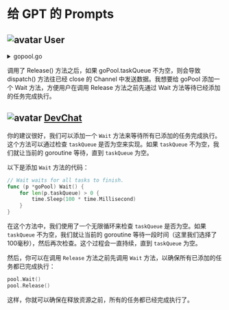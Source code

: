 # 给 GPT 的 Prompts

## ![avatar](../../assets/icons/avatar_spaceman.png) **User**

<details>
<summary>gopool.go</summary>
package gopool

import (
    "sync"
    "time"
)

// task represents a function that will be executed by a worker.
// It returns a result and an error.
type task func() (interface{}, error)

// goPool represents a pool of workers.
type goPool struct {
    workers    []*worker
    workerStack []int
    maxWorkers int
    // Set by WithMinWorkers(), used to adjust the number of workers. Default equals to maxWorkers.
    minWorkers int
    // tasks are added to this channel first, then dispatched to workers. Default buffer size is 1 million.
    taskQueue chan task
    // Set by WithRetryCount(), used to retry a task when it fails. Default is 0.
    retryCount int
    lock sync.Locker
    cond *sync.Cond
    // Set by WithTimeout(), used to set a timeout for a task. Default is 0, which means no timeout.
    timeout time.Duration
    // Set by WithResultCallback(), used to handle the result of a task. Default is nil.
    resultCallback func(interface{})
    // Set by WithErrorCallback(), used to handle the error of a task. Default is nil.
    errorCallback func(error)
    // adjustInterval is the interval to adjust the number of workers. Default is 1 second.
    adjustInterval time.Duration
}

// NewGoPool creates a new pool of workers.
func NewGoPool(maxWorkers int, opts ...Option) *goPool {
    pool := &goPool{
        maxWorkers: maxWorkers,
        // Set minWorkers to maxWorkers by default
        minWorkers: maxWorkers,
        workers:    make([]*worker, maxWorkers),
        workerStack: make([]int, maxWorkers),
        taskQueue: make(chan task, 1e6),
        retryCount: 0,
        lock: new(sync.Mutex),
        timeout: 0,
        adjustInterval: 1 * time.Second,
    }
    // Apply options
    for _, opt := range opts {
        opt(pool)
    }
    if pool.cond == nil {
        pool.cond = sync.NewCond(pool.lock)
    }
    // Create workers with the minimum number. Don't use pushWorker() here.
    for i := 0; i < pool.minWorkers; i++ {
        worker := newWorker()
        pool.workers[i] = worker
        pool.workerStack[i] = i
        worker.start(pool, i)
    }
    go pool.adjustWorkers()
    go pool.dispatch()
    return pool
}

// AddTask adds a task to the pool.
func (p *goPool) AddTask(t task) {
    p.taskQueue <- t
}

// Release stops all workers and releases resources.
func (p *goPool) Release() { 
    close(p.taskQueue)
    p.cond.L.Lock()
    for len(p.workerStack) != p.minWorkers {
        p.cond.Wait()
    }
    p.cond.L.Unlock()
    for _, worker := range p.workers {
        close(worker.taskQueue)
    }
    p.workers = nil
    p.workerStack = nil
}

func (p *goPool) popWorker() int {
    p.lock.Lock()
    workerIndex := p.workerStack[len(p.workerStack)-1]
    p.workerStack = p.workerStack[:len(p.workerStack)-1]
    p.lock.Unlock()
    return workerIndex
}

func (p *goPool) pushWorker(workerIndex int) {
    p.lock.Lock()
    p.workerStack = append(p.workerStack, workerIndex)
    p.lock.Unlock()
    p.cond.Signal()
}

// adjustWorkers adjusts the number of workers according to the number of tasks in the queue.
func (p *goPool) adjustWorkers() {
    ticker := time.NewTicker(p.adjustInterval)
    defer ticker.Stop()

    for range ticker.C {
        p.cond.L.Lock()
        if len(p.taskQueue) > len(p.workerStack)*3/4 && len(p.workerStack) < p.maxWorkers {
            // Double the number of workers until it reaches the maximum
            newWorkers := min(len(p.workerStack)*2, p.maxWorkers) - len(p.workerStack)
            for i := 0; i < newWorkers; i++ {
                worker := newWorker()
                p.workers = append(p.workers, worker)
                p.workerStack = append(p.workerStack, len(p.workers)-1)
                worker.start(p, len(p.workers)-1)
            }
        } else if len(p.taskQueue) == 0 && len(p.workerStack) > p.minWorkers {
            // Halve the number of workers until it reaches the minimum
            removeWorkers := max((len(p.workerStack)-p.minWorkers)/2, p.minWorkers)
            p.workers = p.workers[:len(p.workers)-removeWorkers]
            p.workerStack = p.workerStack[:len(p.workerStack)-removeWorkers]
        }
        p.cond.L.Unlock()
    }
}

// dispatch dispatches tasks to workers.
func (p *goPool) dispatch() {
    for t := range p.taskQueue {
        p.cond.L.Lock()
        for len(p.workerStack) == 0 {
            p.cond.Wait()
        }
        p.cond.L.Unlock()
        workerIndex := p.popWorker()
        p.workers[workerIndex].taskQueue <- t
    }
}

func min(a, b int) int {
    if a < b {
        return a
    }
    return b
}

func max(a, b int) int {
    if a > b {
        return a
    }
    return b
}
</details>

调用了 Release() 方法之后，如果 goPool.taskQueue 不为空，则会导致 dispatch() 方法往已经 close 的 Channel 中发送数据。我想要给 goPool 添加一个 Wait 方法，方便用户在调用 Release 方法之前先通过 Wait 方法等待已经添加的任务完成执行。

## ![avatar](../../assets/icons/avatar_devchat.svg) **[DevChat](https://marketplace.visualstudio.com/items?itemName=merico.devchat)**

你的建议很好，我们可以添加一个 `Wait` 方法来等待所有已添加的任务完成执行。这个方法可以通过检查 `taskQueue` 是否为空来实现。如果 `taskQueue` 不为空，我们就让当前的 goroutine 等待，直到 `taskQueue` 为空。

以下是添加 `Wait` 方法的代码：

```go path=./gopool.go
// Wait waits for all tasks to finish.
func (p *goPool) Wait() {
    for len(p.taskQueue) > 0 {
        time.Sleep(100 * time.Millisecond)
    }
}
```

在这个方法中，我们使用了一个无限循环来检查 `taskQueue` 是否为空。如果 `taskQueue` 不为空，我们就让当前的 goroutine 等待一段时间（这里我们选择了100毫秒），然后再次检查。这个过程会一直持续，直到 `taskQueue` 为空。

然后，你可以在调用 `Release` 方法之前先调用 `Wait` 方法，以确保所有已添加的任务都已完成执行：

```go
pool.Wait()
pool.Release()
```

这样，你就可以确保在释放资源之前，所有的任务都已经完成执行了。
